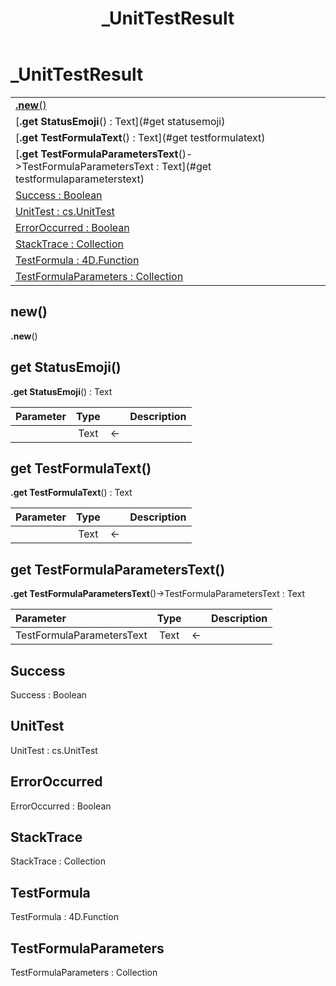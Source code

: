 ﻿---
layout: default
title: _UnitTestResult
parent: Classes
---

# _UnitTestResult

|   |
|:---|
|[**.new**()](#new)<br>|
|[**.get StatusEmoji**() : Text](#get statusemoji)<br>|
|[**.get TestFormulaText**() : Text](#get testformulatext)<br>|
|[**.get TestFormulaParametersText**()->TestFormulaParametersText : Text](#get testformulaparameterstext)<br>|
|[Success : Boolean](#success)<br>|
|[UnitTest : cs.UnitTest](#unittest)<br>|
|[ErrorOccurred : Boolean](#erroroccurred)<br>|
|[StackTrace : Collection](#stacktrace)<br>|
|[TestFormula : 4D.Function](#testformula)<br>|
|[TestFormulaParameters : Collection](#testformulaparameters)<br>|


## new()
**.new**()


## get StatusEmoji()
**.get StatusEmoji**() : Text

|Parameter|Type|   |Description|
|:---|:---:|:---:|:---:|
||Text|<-|<Description>|

## get TestFormulaText()
**.get TestFormulaText**() : Text

|Parameter|Type|   |Description|
|:---|:---:|:---:|:---:|
||Text|<-|<Description>|

## get TestFormulaParametersText()
**.get TestFormulaParametersText**()->TestFormulaParametersText : Text

|Parameter|Type|   |Description|
|:---|:---:|:---:|:---:|
|TestFormulaParametersText|Text|<-|<Description>|

## Success
Success : Boolean


## UnitTest
UnitTest : cs.UnitTest


## ErrorOccurred
ErrorOccurred : Boolean


## StackTrace
StackTrace : Collection


## TestFormula
TestFormula : 4D.Function


## TestFormulaParameters
TestFormulaParameters : Collection

